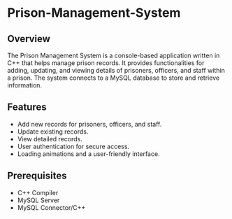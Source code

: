 # Prison-Management-System

## Overview

The Prison Management System is a console-based application written in C++ that helps manage prison records. It provides functionalities for adding, updating, and viewing details of prisoners, officers, and staff within a prison. The system connects to a MySQL database to store and retrieve information.

## Features

- Add new records for prisoners, officers, and staff.
- Update existing records.
- View detailed records.
- User authentication for secure access.
- Loading animations and a user-friendly interface.

## Prerequisites

- C++ Compiler
- MySQL Server
- MySQL Connector/C++

